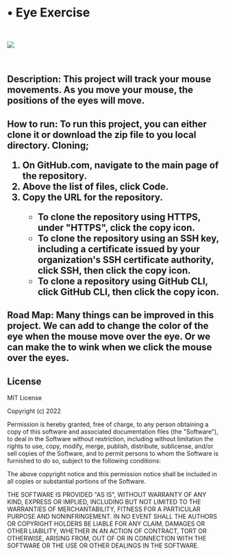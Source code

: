 # • Eye Exercise

<br>
<p align="left">
<a href="https://github.com/chung-sun/github-readme-stats">
  <img align="center" src="https://github-readme-stats.vercel.app/api/top-langs/?username=chung-sun&theme=gruvbox" />
</a>
</p>
<br>
<h2>
  Description: This project will track your mouse movements. As you move your mouse, the positions of the eyes will move.

</h2>

<h2>
  How to run: To run this project, you can either clone it or download the zip file to you local directory.
  Cloning; 
  <ol>
    <li>On GitHub.com, navigate to the main page of the repository.</li>
    <li>Above the list of files, click Code.</li>
    <li>Copy the URL for the repository.</li>
    <ul>
      <li>To clone the repository using HTTPS, under "HTTPS", click the copy icon.</li>
      <li>To clone the repository using an SSH key, including a certificate issued by your organization's SSH certificate authority, click SSH, then click the copy icon.</li>
      <li>To clone a repository using GitHub CLI, click GitHub CLI, then click the copy icon.</li>
    </ul>
  </ol>
</h2>
<h2>
  Road Map: Many things can be improved in this project. We can add to change the color of the eye when the mouse move over the eye. Or we can make the to wink when we click the mouse over the eyes.

</h2>

<h2>License</h2>

<p>
  MIT License

Copyright (c) 2022

Permission is hereby granted, free of charge, to any person obtaining a copy
of this software and associated documentation files (the "Software"), to deal
in the Software without restriction, including without limitation the rights
to use, copy, modify, merge, publish, distribute, sublicense, and/or sell
copies of the Software, and to permit persons to whom the Software is
furnished to do so, subject to the following conditions:

The above copyright notice and this permission notice shall be included in all
copies or substantial portions of the Software.

THE SOFTWARE IS PROVIDED "AS IS", WITHOUT WARRANTY OF ANY KIND, EXPRESS OR
IMPLIED, INCLUDING BUT NOT LIMITED TO THE WARRANTIES OF MERCHANTABILITY,
FITNESS FOR A PARTICULAR PURPOSE AND NONINFRINGEMENT. IN NO EVENT SHALL THE
AUTHORS OR COPYRIGHT HOLDERS BE LIABLE FOR ANY CLAIM, DAMAGES OR OTHER
LIABILITY, WHETHER IN AN ACTION OF CONTRACT, TORT OR OTHERWISE, ARISING FROM,
OUT OF OR IN CONNECTION WITH THE SOFTWARE OR THE USE OR OTHER DEALINGS IN THE
SOFTWARE.

</p>
